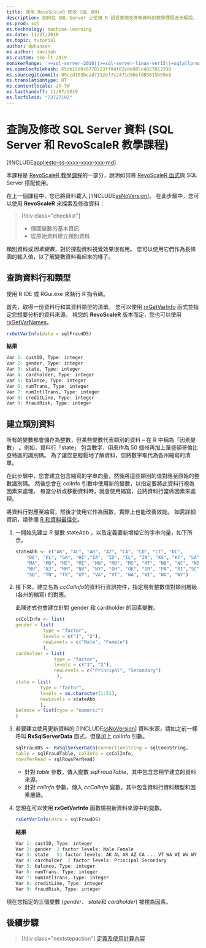 ```yaml
---
title: 使用 RevoScaleR 修改 SQL 資料
description: 如何在 SQL Server 上使用 R 語言查詢及修改資料的教學課程逐步解說。
ms.prod: sql
ms.technology: machine-learning
ms.date: 11/27/2018
ms.topic: tutorial
author: dphansen
ms.author: davidph
ms.custom: seo-lt-2019
monikerRange: '>=sql-server-2016||>=sql-server-linux-ver15||=sqlallproducts-allversions'
ms.openlocfilehash: 65db15d8c6778723ff04f82cde985c4827813339
ms.sourcegitcommit: 09ccd103bcad7312ef7c2471d50efd85615b59e8
ms.translationtype: HT
ms.contentlocale: zh-TW
ms.lasthandoff: 11/07/2019
ms.locfileid: "73727192"
---
```

# <a name="query-and-modify-the-sql-server-data-sql-server-and-revoscaler-tutorial"></a>查詢及修改 SQL Server 資料 (SQL Server 和 RevoScaleR 教學課程)
[!INCLUDE[appliesto-ss-xxxx-xxxx-xxx-md](../../includes/appliesto-ss-xxxx-xxxx-xxx-md.md)]

本課程是 [RevoScaleR 教學課程](deepdive-data-science-deep-dive-using-the-revoscaler-packages.md)的一部分，說明如何將 [RevoScaleR 函式](https://docs.microsoft.com/machine-learning-server/r-reference/revoscaler/revoscaler)與 SQL Server 搭配使用。

在上一個課程中，您已將資料載入 [!INCLUDE[ssNoVersion](../../includes/ssnoversion-md.md)]。 在此步驟中，您可以使用 **RevoScaleR** 來探索及修改資料：

> [!div class="checklist"]
> * 傳回變數的基本資訊
> * 從原始資料建立類別資料

類別資料或*因素變數*，對於探勘資料視覺效果很有用。 您可以使用它們作為長條圖的輸入值，以了解變數資料看起來的樣子。

## <a name="query-for-columns-and-types"></a>查詢資料行和類型

使用 R IDE 或 RGui.exe 來執行 R 指令碼。 

首先，取得一份資料行和其資料類型的清單。 您可以使用 [rxGetVarInfo](https://docs.microsoft.com/machine-learning-server/r-reference/revoscaler/rxgetvarinfoxdf) 函式並指定您想要分析的資料來源。 視您的 **RevoScaleR** 版本而定，您也可以使用 [rxGetVarNames](https://docs.microsoft.com/machine-learning-server/r-reference/revoscaler/rxgetvarnames)。 
  
```R
rxGetVarInfo(data = sqlFraudDS)
```

**結果**

```R
Var 1: custID, Type: integer
Var 2: gender, Type: integer
Var 3: state, Type: integer
Var 4: cardholder, Type: integer
Var 5: balance, Type: integer
Var 6: numTrans, Type: integer
Var 7: numIntlTrans, Type: integer
Var 8: creditLine, Type: integer
Var 9: fraudRisk, Type: integer
```

## <a name="create-categorical-data"></a>建立類別資料

所有的變數都會儲存為整數，但某些變數代表類別的資料 – 在 R 中稱為「因素變數」  。例如，資料行「state」  包含數字，用來作為 50 個州再加上華盛頓哥倫比亞特區的識別碼。 為了讓您更輕鬆地了解資料，您將數字取代為各州縮寫的清單。

在此步驟中，您會建立包含縮寫的字串向量，然後將這些類別的值對應至原始的整數識別碼。 然後您會在 colInfo  引數中使用新的變數，以指定要將此資料行視為因素來處理。 每當分析或移動資料時，就會使用縮寫，並將資料行當做因素來處理。

將資料行對應至縮寫，然後才使用它作為因數，實際上也能改善效能。 如需詳細資訊，請參閱 [R 和資料最佳化](../r/r-and-data-optimization-r-services.md)。

1. 一開始先建立 R 變數 stateAbb  ，以及定義要新增給它的字串向量，如下所示。
  
    ```R
    stateAbb <- c("AK", "AL", "AR", "AZ", "CA", "CO", "CT", "DC",
        "DE", "FL", "GA", "HI","IA", "ID", "IL", "IN", "KS", "KY", "LA",
        "MA", "MD", "ME", "MI", "MN", "MO", "MS", "MT", "NB", "NC", "ND",
        "NH", "NJ", "NM", "NV", "NY", "OH", "OK", "OR", "PA", "RI","SC",
        "SD", "TN", "TX", "UT", "VA", "VT", "WA", "WI", "WV", "WY")
    ```

2. 接下來，建立名為 *ccColInfo*的資料行資訊物件，指定現有整數值對類別層級 (各州的縮寫) 的對應。
  
    此陳述式也會建立針對 gender 和 cardholder 的因素變數。
  
    ```R
    ccColInfo <- list(
    gender = list(
              type = "factor",
              levels = c("1", "2"),
              newLevels = c("Male", "Female")
              ),
    cardholder = list(
                  type = "factor",
                  levels = c("1", "2"),
                  newLevels = c("Principal", "Secondary")
                   ),
    state = list(
             type = "factor",
             levels = as.character(1:51),
             newLevels = stateAbb
             ),
    balance = list(type = "numeric")
    )
    ```
  
3. 若要建立使用更新資料的 [!INCLUDE[ssNoVersion](../../includes/ssnoversion-md.md)] 資料來源，請如之前一樣呼叫 **RxSqlServerData** 函式，但是加上 colInfo  引數。
  
    ```R
    sqlFraudDS <- RxSqlServerData(connectionString = sqlConnString,
    table = sqlFraudTable, colInfo = ccColInfo,
    rowsPerRead = sqlRowsPerRead)
    ```
  
    - 針對 *table* 參數，傳入變數 *sqlFraudTable*，其中包含您稍早建立的資料來源。
    - 針對 *colInfo* 參數，傳入 *ccColInfo* 變數，其中包含資料行資料類型和因素層級。

4.  您現在可以使用 **rxGetVarInfo** 函數檢視新資料來源中的變數。
  
    ```R
    rxGetVarInfo(data = sqlFraudDS)
    ```

    **結果**
    
    ```R
    Var 1: custID, Type: integer
    Var 2: gender  2 factor levels: Male Female
    Var 3: state   51 factor levels: AK AL AR AZ CA ... VT WA WI WV WY
    Var 4: cardholder  2 factor levels: Principal Secondary
    Var 5: balance, Type: integer
    Var 6: numTrans, Type: integer
    Var 7: numIntlTrans, Type: integer
    Var 8: creditLine, Type: integer
    Var 9: fraudRisk, Type: integer
    ```

現在您指定的三個變數 (*gender*、 *state*和 *cardholder*) 被視為因素。

## <a name="next-steps"></a>後續步驟

> [!div class="nextstepaction"]
> [定義及使用計算內容](../../advanced-analytics/tutorials/deepdive-define-and-use-compute-contexts.md)